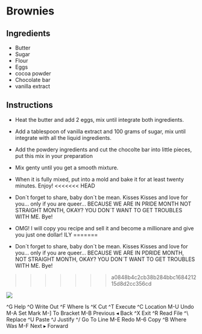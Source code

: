 # Brownies
## Ingredients
* Butter
* Sugar
* Flour
* Eggs
* cocoa powder
* Chocolate bar
* vanilla extract
## Instructions
* Heat the butter and add 2 eggs, mix until integrate both ingredients.
* Add a tablespoon of vanilla extract and 100 grams of sugar, mix until integrate with all the liquid ingredients. 
* Add the powdery ingredients and cut the chocolte bar into little pieces, put this mix in your preparation 
* Mix genty until you get a smooth mixture. 
* When it is fully mixed, put into a mold and bake it for at least twenty minutes. Enjoy!
<<<<<<< HEAD
* Don´t forget to share, baby don´t be mean. Kisses Kisses and love for you... only if you are queer... BECAUSE WE ARE IN PRIDE MONTH NOT STRAIGHT MONTH, OKAY? YOU DON´T WANT TO GET TROUBLES WITH ME. Bye!

* OMG! I will copy you recipe and sell it and become a millionare and give you just one dollar! ILY
=======
* Don´t forget to share, baby don´t be mean. Kisses Kisses and love for you... only if you are queer... BECAUSE WE ARE IN PDRIDE MONTH, NOT STRAIGHT MONTH, OKAY? YOU DON´T WANT TO GET TROUBLES WITH ME. Bye!
>>>>>>> a0848b4c2cb38b284bbc168421215d8d2cc356cd

![ ](https://bakingamoment.com/wp-content/uploads/2016/10/IMG_8205-brownie-recipe.jpg)

































^G Help          ^O Write Out     ^F Where Is      ^K Cut           ^T Execute       ^C Location      M-U Undo         M-A Set Mark     M-] To Bracket   M-B Previous     ◂ Back
^X Exit          ^R Read File     ^\ Replace       ^U Paste         ^J Justify       ^/ Go To Line    M-E Redo         M-6 Copy         ^B Where Was     M-F Next         ▸ Forward

